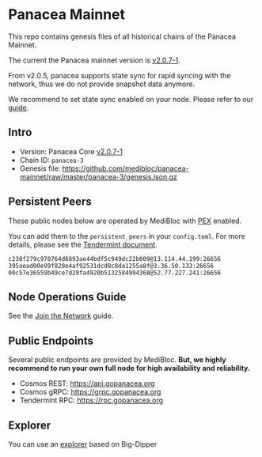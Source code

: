 # Panacea Mainnet

This repo contains genesis files of all historical chains of the Panacea Mainnet.

The current the Panacea mainnet version is [v2.0.7-1](https://github.com/medibloc/panacea-core/releases/tag/v2.0.6).

From v2.0.5, panacea supports state sync for rapid syncing with the network, thus we do not provide snapshot data anymore.

We recommend to set state sync enabled on your node. Please refer to our [guide](https://medibloc.gitbook.io/panacea-core/for-validators/join-mainnet-testnet#state-sync).

## Intro

- Version: Panacea Core [v2.0.7-1](https://github.com/medibloc/panacea-core/releases/tag/v2.0.7-1)
- Chain ID: `panacea-3`
- Genesis file: https://github.com/medibloc/panacea-mainnet/raw/master/panacea-3/genesis.json.gz


## Persistent Peers

These public nodes below are operated by MediBloc with [PEX](https://docs.tendermint.com/master/spec/p2p/messages/pex.html) enabled.

You can add them to the `persistent_peers` in your `config.toml`. For more details, please see the [Tendermint document](https://docs.tendermint.com/v0.34/tendermint-core/using-tendermint.html#peers).

```
c238f279c970764d6893ae44bdf5c949dc22b009@13.114.44.199:26656
395aead00e99f828e4af92531dcd8c8da1255a8f@3.36.50.133:26656
00c57e36559b49ce7d29fa4920b5132584994368@52.77.227.241:26656
```


## Node Operations Guide

See the [Join the Network](https://docs.gopanacea.org/for-validators/3-join-mainnet-testnet) guide.


## Public Endpoints

Several public endpoints are provided by MediBloc.
**But, we highly recommend to run your own full node for high availability and reliability.**

- Cosmos REST: https://api.gopanacea.org
- Cosmos gRPC: https://grpc.gopanacea.org
- Tendermint RPC: https://rpc.gopanacea.org


## Explorer

You can use an [explorer](https://explorer.gopanacea.org/) based on Big-Dipper
